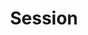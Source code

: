 ---
# -------------------------- #
#        CONTENT TYPE        #
# -------------------------- #

content-type: "api-object"
endpoint: "sessions"
order: 2


# -------------------------- #
#        OBJECT INFO         #
# -------------------------- #

title: "Session"
description: "{{ api.core-objects.sessions.description | flatify }}"
endpoint-url: "/sessions"


# -------------------------- #
#      AVAILABLE METHODS     #
# -------------------------- #

available-methods:
  - id: "create-a-session"
    title: "Create a session"
    method: "post"
    short: "{{ api.core-objects.sessions.create.short | flatify }}"


# -------------------------- #
#        VERSION INFO        #
# -------------------------- #

latest-version: "3"
versions:
  - number: "3"
    deprecated: false


# -------------------------- #
#      OBJECT ATTRIBUTES     #
# -------------------------- #

object-attributes:
  - name: "ephemeral_token"
    type: "string"
    description: |
      {{ connect.common.attributes.ephemeral-token | flatify }}
---